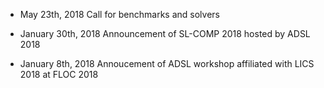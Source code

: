 
* May 23th, 2018
Call for benchmarks and solvers

* January 30th, 2018
Announcement of SL-COMP 2018 hosted by ADSL 2018

* January 8th, 2018
Annoucement of ADSL workshop affiliated with LICS 2018 at FLOC 2018

